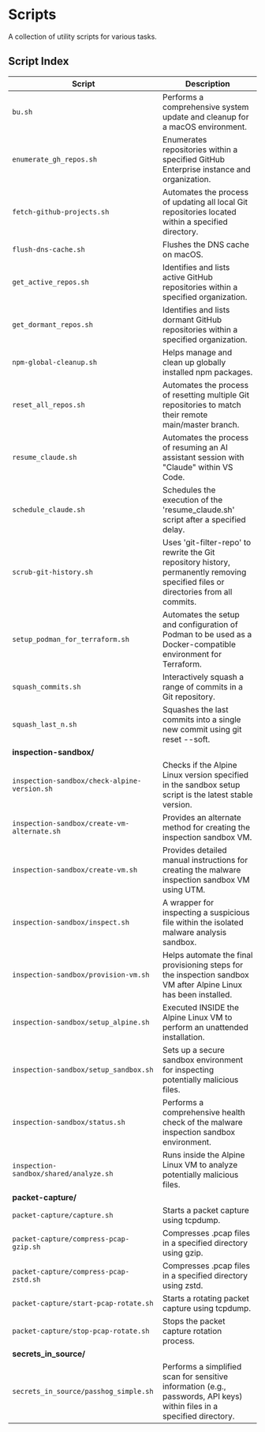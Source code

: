 # Scripts

A collection of utility scripts for various tasks.

## Script Index

| Script                                             | Description                                                                                                                                                           |
| -------------------------------------------------- | --------------------------------------------------------------------------------------------------------------------------------------------------------------------- |
| `bu.sh`                                            | Performs a comprehensive system update and cleanup for a macOS environment.                                                                                           |
| `enumerate_gh_repos.sh`                            | Enumerates repositories within a specified GitHub Enterprise instance and organization.                                                                               |
| `fetch-github-projects.sh`                         | Automates the process of updating all local Git repositories located within a specified directory.                                                                    |
| `flush-dns-cache.sh`                               | Flushes the DNS cache on macOS.                                                                                                                                       |
| `get_active_repos.sh`                              | Identifies and lists active GitHub repositories within a specified organization.                                                                                      |
| `get_dormant_repos.sh`                             | Identifies and lists dormant GitHub repositories within a specified organization.                                                                                     |
| `npm-global-cleanup.sh`                            | Helps manage and clean up globally installed npm packages.                                                                                                            |
| `reset_all_repos.sh`                               | Automates the process of resetting multiple Git repositories to match their remote main/master branch.                                                                |
| `resume_claude.sh`                                 | Automates the process of resuming an AI assistant session with "Claude" within VS Code.                                                                               |
| `schedule_claude.sh`                               | Schedules the execution of the 'resume_claude.sh' script after a specified delay.                                                                                     |
| `scrub-git-history.sh`                             | Uses 'git-filter-repo' to rewrite the Git repository history, permanently removing specified files or directories from all commits.                                   |
| `setup_podman_for_terraform.sh`                    | Automates the setup and configuration of Podman to be used as a Docker-compatible environment for Terraform.                                                          |
| `squash_commits.sh`                                | Interactively squash a range of commits in a Git repository.                                                                                                          |
| `squash_last_n.sh`                                 | Squashes the last <N> commits into a single new commit using git reset --soft.                                                                                        |
| **inspection-sandbox/**                            |                                                                                                                                                                       |
| `inspection-sandbox/check-alpine-version.sh`       | Checks if the Alpine Linux version specified in the sandbox setup script is the latest stable version.                                                                |
| `inspection-sandbox/create-vm-alternate.sh`        | Provides an alternate method for creating the inspection sandbox VM.                                                                                                  |
| `inspection-sandbox/create-vm.sh`                  | Provides detailed manual instructions for creating the malware inspection sandbox VM using UTM.                                                                       |
| `inspection-sandbox/inspect.sh`                    | A wrapper for inspecting a suspicious file within the isolated malware analysis sandbox.                                                                              |
| `inspection-sandbox/provision-vm.sh`               | Helps automate the final provisioning steps for the inspection sandbox VM after Alpine Linux has been installed.                                                      |
| `inspection-sandbox/setup_alpine.sh`               | Executed INSIDE the Alpine Linux VM to perform an unattended installation.                                                                                            |
| `inspection-sandbox/setup_sandbox.sh`              | Sets up a secure sandbox environment for inspecting potentially malicious files.                                                                                      |
| `inspection-sandbox/status.sh`                     | Performs a comprehensive health check of the malware inspection sandbox environment.                                                                                  |
| `inspection-sandbox/shared/analyze.sh`             | Runs inside the Alpine Linux VM to analyze potentially malicious files.                                                                                               |
| **packet-capture/**                                |                                                                                                                                                                       |
| `packet-capture/capture.sh`                        | Starts a packet capture using tcpdump.                                                                                                                                |
| `packet-capture/compress-pcap-gzip.sh`             | Compresses .pcap files in a specified directory using gzip.                                                                                                           |
| `packet-capture/compress-pcap-zstd.sh`             | Compresses .pcap files in a specified directory using zstd.                                                                                                           |
| `packet-capture/start-pcap-rotate.sh`              | Starts a rotating packet capture using tcpdump.                                                                                                                       |
| `packet-capture/stop-pcap-rotate.sh`               | Stops the packet capture rotation process.                                                                                                                            |
| **secrets_in_source/**                             |                                                                                                                                                                       |
| `secrets_in_source/passhog_simple.sh`              | Performs a simplified scan for sensitive information (e.g., passwords, API keys) within files in a specified directory.                                               |